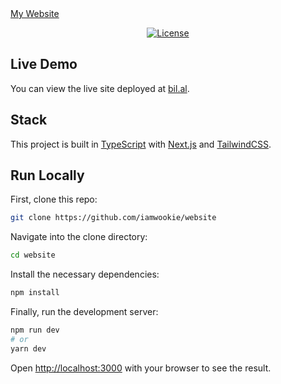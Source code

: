 <a align="center" href="https://bil.al">
    My Website
</a>

<p align="center">
    <a href="https://github.com/iamwookie/website/blob/main/LICENSE">
        <img alt="License" src="https://img.shields.io/github/license/iamwookie/website" />
    </a>
</p>

## Live Demo

You can view the live site deployed at [bil.al](https://bil.al).

## Stack

This project is built in [TypeScript](https://www.typescriptlang.org/) with [Next.js](https://nextjs.org/) and [TailwindCSS](https://tailwindcss.com/).

## Run Locally

First, clone this repo:

```bash
git clone https://github.com/iamwookie/website
```

Navigate into the clone directory:

```bash
cd website
```

Install the necessary dependencies:

```bash
npm install
```

Finally, run the development server:

```bash
npm run dev
# or
yarn dev
```

Open [http://localhost:3000](http://localhost:3000) with your browser to see the result.
